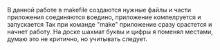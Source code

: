В данной работе в makefile создаются нужные файлы и части приложения соединяются воедино, приложение компелруется и запускается
Так при команде "make" приложение сразу срастется и начнет работу.
На доске шахмат буквы и цифры я поменял местами, думаю это не критично, но учитывать следует.